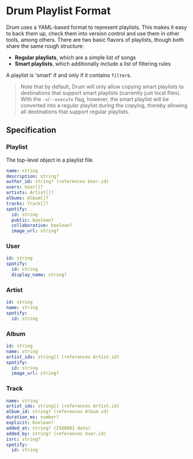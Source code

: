 # Drum Playlist Format

Drum uses a YAML-based format to represent playlists. This makes it easy to back them up, check them into version control and use them in other tools, among others. There are two basic flavors of playlists, though both share the same rough structure:

* **Regular playlists**, which are a simple list of songs
* **Smart playlists**, which additionally include a list of filtering rules

A playlist is 'smart' if and only if it contains `filter`s.

> Note that by default, Drum will only allow copying smart playlists to destinations that support smart playlists (currently just local files). With the `-x`/`--execute` flag, however, the smart playlist will be converted into a regular playlist during the copying, thereby allowing all destinations that support regular playlists.

## Specification

### Playlist

The top-level object in a playlist file.

```yaml
name: string
description: string?
author_id: string? (references User.id)
users: User[]?
artists: Artist[]?
albums: Album[]?
tracks: Track[]?
spotify:
  id: string
  public: boolean?
  collaborative: boolean?
  image_url: string?
```

### User

```yaml
id: string
spotify:
  id: string
  display_name: string?
```

### Artist

```yaml
id: string
name: string
spotify:
  id: string
```

### Album

```yaml
id: string
name: string
artist_ids: string[] (references Artist.id)
spotify:
  id: string
  image_url: string?
```

### Track

```yaml
name: string
artist_ids: string[] (references Artist.id)
album_id: string? (references Album.id)
duration_ms: number?
explicit: boolean?
added_at: string? (ISO8601 date)
added_by: string? (references User.id)
isrc: string?
spotify:
  id: string
```
